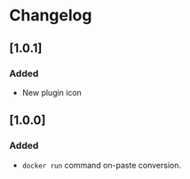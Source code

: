 <!-- Keep a Changelog guide -> https://keepachangelog.com -->

# Changelog

## [1.0.1]
### Added
- New plugin icon

## [1.0.0]
### Added
- `docker run` command on-paste conversion.
